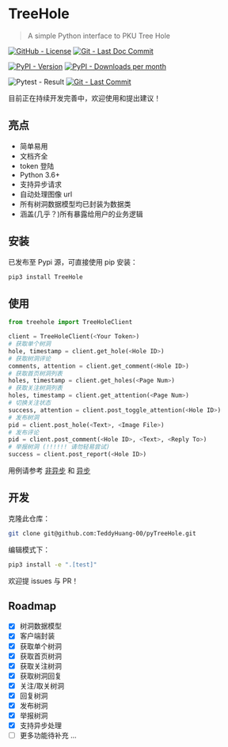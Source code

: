 # TreeHole

> A simple Python interface to PKU Tree Hole

[![GitHub - License](https://img.shields.io/github/license/TeddyHuang-00/pyTreeHole?color=f1f2f6&logo=github&style=for-the-badge)](https://github.com/TeddyHuang-00/pyTreeHole/blob/main/LICENSE.txt)
[![Git - Last Doc Commit](https://img.shields.io/github/last-commit/TeddyHuang-00/pyTreeHole/gh-pages?color=a4b0be&logo=readthedocs&style=for-the-badge&label=documentation)](https://teddyhuang-00.github.io/pyTreeHole)

[![PyPI - Version](https://img.shields.io/pypi/v/treehole?color=2980b9&label=version&logo=python&style=for-the-badge)](https://pypi.org/project/treehole/)
[![PyPI - Downloads per month](https://img.shields.io/pypi/dm/TreeHole?color=01579b&label=downloads&logo=pypi&style=for-the-badge)](https://pypistats.org/packages/treehole)

![Pytest - Result](https://img.shields.io/endpoint?url=https%3A%2F%2Fraw.githubusercontent.com%2FTeddyHuang-00%2FpyTreeHole%2Fmain%2Ftests%2Ftest_result.json&color=0097e0&logo=pytest&style=for-the-badge)
[![Git - Last Commit](https://img.shields.io/github/last-commit/TeddyHuang-00/pyTreeHole?color=c0392b&logo=git&style=for-the-badge)](https://github.com/TeddyHuang-00/pyTreeHole)

目前正在持续开发完善中，欢迎使用和提出建议！

## 亮点

- 简单易用
- 文档齐全
- token 登陆
- Python 3.6+
- 支持异步请求
- 自动处理图像 url
- 所有树洞数据模型均已封装为数据类
- 涵盖(几乎？)所有暴露给用户的业务逻辑

## 安装

已发布至 Pypi 源，可直接使用 pip 安装：

```bash
pip3 install TreeHole
```

## 使用

```python
from treehole import TreeHoleClient

client = TreeHoleClient(<Your Token>)
# 获取单个树洞
hole, timestamp = client.get_hole(<Hole ID>)
# 获取树洞评论
comments, attention = client.get_comment(<Hole ID>)
# 获取首页树洞列表
holes, timestamp = client.get_holes(<Page Num>)
# 获取关注树洞列表
holes, timestamp = client.get_attention(<Page Num>)
# 切换关注状态
success, attention = client.post_toggle_attention(<Hole ID>)
# 发布树洞
pid = client.post_hole(<Text>, <Image File>)
# 发布评论
pid = client.post_comment(<Hole ID>, <Text>, <Reply To>)
# 举报树洞 (!!!!!! 请勿轻易尝试)
success = client.post_report(<Hole ID>)
```

用例请参考 [非异步](./tests/sample.py) 和 [异步](./tests/sample_async.py)

## 开发

克隆此仓库：

```bash
git clone git@github.com:TeddyHuang-00/pyTreeHole.git
```

编辑模式下：

```bash
pip3 install -e ".[test]"
```

欢迎提 issues 与 PR！

## Roadmap

- [x] 树洞数据模型
- [x] 客户端封装
- [x] 获取单个树洞
- [x] 获取首页树洞
- [x] 获取关注树洞
- [x] 获取树洞回复
- [x] 关注/取关树洞
- [x] 回复树洞
- [x] 发布树洞
- [x] 举报树洞
- [x] 支持异步处理
- [ ] 更多功能待补充 ...
